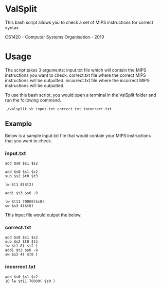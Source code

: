 # ValSplit
This bash script allows you to check a set of MIPS instructions for correct syntax.

CS1420 - Computer Systems Organisation - 2019

# Usage
The script takes 3 arguments:
input.txt file which will contain the MIPS instructions you want to check.
correct.txt file where the correct MIPS instructions will be outputted.
incorrect.txt file where the incorrect MIPS instructions will be outputted.

To use this bash script, you would open a terminal in the ValSplit folder and run the following command.
```
./valsplit.sh input.txt correct.txt incorrect.txt
```

## Example
Below is a sample input.txt file that would contain your MIPS instructions that you want to check.

### input.txt
```
add $s0 $s1 $s2

add $s0 $s1 $z2
sub $s2 $t0 $t3

lw $t1 8($t2)

addi $t3 $s0 -9

lw $t11 70000($s0)
sw $s3 4($t0)
```

This input file would output the below.

### correct.txt
```
add $s0 $s1 $s2
sub $s2 $t0 $t3
lw $t1 8( $t2 )
addi $t3 $s0 -9
sw $s3 4( $t0 )
```

### incorrect.txt
```
add $s0 $s1 $z2
10 lw $t11 70000( $s0 )
```
